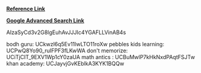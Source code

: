 **[Reference Link](https://www.geeksforgeeks.org/performing-google-search-using-python-code/)**

**[Google Advanced Search Link](https://ahrefs.com/blog/google-advanced-search-operators/)**


AIzaSyCd3v2G8lgEuhAvJJJIc4YGAFLLVinAB4s


bodh guru: UCkwzl6q5Ev11lwLTO11roXw
pebbles kids learning: UCPwQ8Yo90_ruIFPF3fLKwWA
don't memorize: UCiTjCIT_9EXV1Wp1cY0zaUA
math antics : UCBuMwlP7kHkNxdPAqtFSJTw
khan academy: UCJayvjGvKEblkA3KYK1BQQw